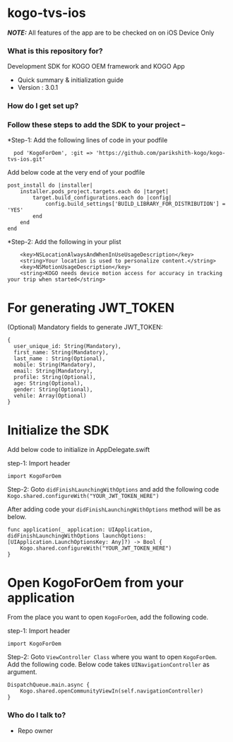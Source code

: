 # kogo-tvs-ios

**_NOTE:_** All features of the app are to be checked on on iOS Device Only

### What is this repository for? ###
Development SDK for KOGO OEM framework and KOGO App

* Quick summary & initialization guide
* Version : 3.0.1

### How do I get set up? ###

### Follow these steps to add the SDK to your project –
*Step-1: Add the following lines of code in your podfile

```
  pod 'KogoForOem', :git => 'https://github.com/parikshith-kogo/kogo-tvs-ios.git'
```

Add below code at the very end of your podfile
```
post_install do |installer|
    installer.pods_project.targets.each do |target|
        target.build_configurations.each do |config|
            config.build_settings['BUILD_LIBRARY_FOR_DISTRIBUTION'] = 'YES'
        end
    end
end
```

*Step-2: Add the following in your plist
```
    <key>NSLocationAlwaysAndWhenInUseUsageDescription</key>
    <string>Your location is used to personalize content.</string>
    <key>NSMotionUsageDescription</key>
    <string>KOGO needs device motion access for accuracy in tracking your trip when started</string>
```

# For generating JWT_TOKEN

(Optional) Mandatory fields to generate JWT_TOKEN:
```
{
  user_unique_id: String(Mandatory),
  first_name: String(Mandatory),
  last_name : String(Optional),
  mobile: String(Mandatory),
  email: String(Mandatory),
  profile: String(Optional),
  age: String(Optional),
  gender: String(Optional),
  vehile: Array(Optional)
}
```

# Initialize the SDK
Add below code to initialize in AppDelegate.swift

step-1: Import header
```
import KogoForOem
```

Step-2: Goto `didFinishLaunchingWithOptions` and add the following code `Kogo.shared.configureWith("YOUR_JWT_TOKEN_HERE")`

After adding code your `didFinishLaunchingWithOptions` method will be as below.
```
func application(_ application: UIApplication, didFinishLaunchingWithOptions launchOptions: [UIApplication.LaunchOptionsKey: Any]?) -> Bool {
    Kogo.shared.configureWith("YOUR_JWT_TOKEN_HERE")
}

```

# Open KogoForOem from your application #
From the place you want to open `KogoForOem`, add the following code.

step-1: Import header
```
import KogoForOem
```

Step-2: Goto `ViewController Class` where you want to open `KogoForOem`.
Add the following code. Below code takes `UINavigationController` as argument.
```
DispatchQueue.main.async {
    Kogo.shared.openCommunityViewIn(self.navigationController)
}
```

### Who do I talk to? ###

* Repo owner


